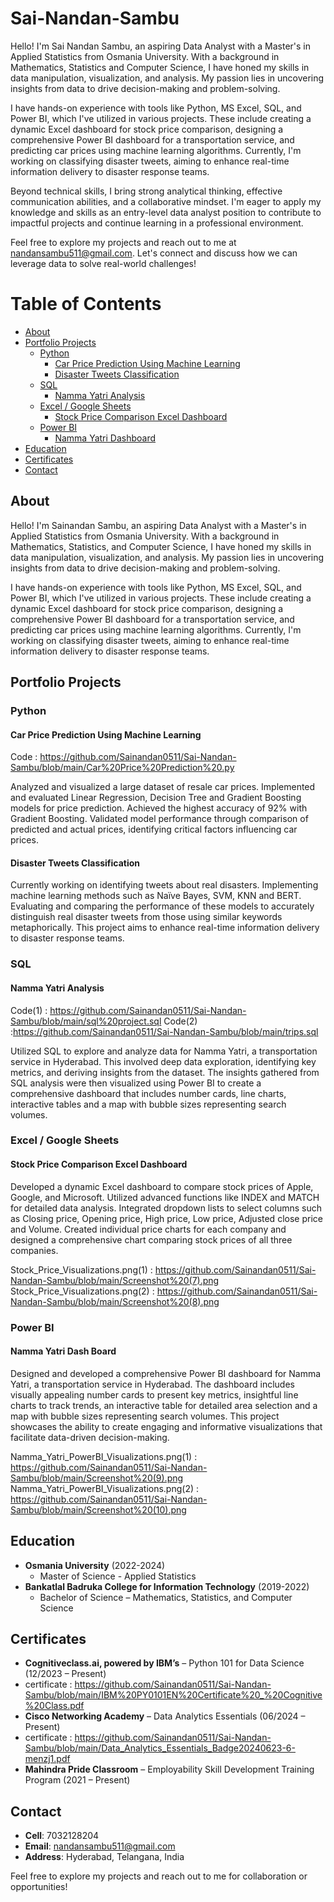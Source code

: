 # Sai-Nandan-Sambu
Hello! I'm Sai Nandan Sambu, an aspiring Data Analyst with a Master's in Applied Statistics from Osmania University. With a background in Mathematics, Statistics and Computer Science, I have honed my skills in data manipulation, visualization, and analysis. My passion lies in uncovering insights from data to drive decision-making and problem-solving.

I have hands-on experience with tools like Python, MS Excel, SQL, and Power BI, which I've utilized in various projects. These include creating a dynamic Excel dashboard for stock price comparison, designing a comprehensive Power BI dashboard for a transportation service, and predicting car prices using machine learning algorithms. Currently, I'm working on classifying disaster tweets, aiming to enhance real-time information delivery to disaster response teams.

Beyond technical skills, I bring strong analytical thinking, effective communication abilities, and a collaborative mindset. I'm eager to apply my knowledge and skills as an entry-level data analyst position to contribute to impactful projects and continue learning in a professional environment.

Feel free to explore my projects and reach out to me at nandansambu511@gmail.com. Let's connect and discuss how we can leverage data to solve real-world challenges!

# Table of Contents

- [About](#about)
- [Portfolio Projects](#portfolio-projects)
  - [Python](#python)
    - [Car Price Prediction Using Machine Learning](#car-price-prediction-using-machine-learning)
    - [Disaster Tweets Classification](#disaster-tweets-classification)
  - [SQL](#sql)
    - [Namma Yatri  Analysis](#namma-yatri-analysis)
  - [Excel / Google Sheets](#excel--google-sheets)
    - [Stock Price Comparison Excel Dashboard](#stock-price-comparison-excel-dashboard)
  - [Power BI](#power-bi)
    - [Namma Yatri Dashboard](#namma-yatri-dashboard)  
- [Education](#education)
- [Certificates](#certificates)
- [Contact](#contact)

## About
Hello! I'm Sainandan Sambu, an aspiring Data Analyst with a Master's in Applied Statistics from Osmania University. With a background in Mathematics, Statistics, and Computer Science, I have honed my skills in data manipulation, visualization, and analysis. My passion lies in uncovering insights from data to drive decision-making and problem-solving.

I have hands-on experience with tools like Python, MS Excel, SQL, and Power BI, which I've utilized in various projects. These include creating a dynamic Excel dashboard for stock price comparison, designing a comprehensive Power BI dashboard for a transportation service, and predicting car prices using machine learning algorithms. Currently, I'm working on classifying disaster tweets, aiming to enhance real-time information delivery to disaster response teams.

## Portfolio Projects

### Python

#### Car Price Prediction Using Machine Learning
Code : https://github.com/Sainandan0511/Sai-Nandan-Sambu/blob/main/Car%20Price%20Prediction%20.py

Analyzed and visualized a large dataset of resale car prices. Implemented and evaluated Linear Regression, Decision Tree and Gradient Boosting models for price prediction. Achieved the highest accuracy of 92% with Gradient Boosting. Validated model performance through comparison of predicted and actual prices, identifying critical factors influencing car prices.

#### Disaster Tweets Classification
Currently working on identifying tweets about real disasters. Implementing machine learning methods such as Naïve Bayes, SVM, KNN and BERT. Evaluating and comparing the performance of these models to accurately distinguish real disaster tweets from those using similar keywords metaphorically. This project aims to enhance real-time information delivery to disaster response teams.

### SQL
#### Namma Yatri Analysis
Code(1) : https://github.com/Sainandan0511/Sai-Nandan-Sambu/blob/main/sql%20project.sql 
Code(2) :https://github.com/Sainandan0511/Sai-Nandan-Sambu/blob/main/trips.sql

Utilized SQL to explore and analyze data for Namma Yatri, a transportation service in Hyderabad. This involved deep data exploration, identifying key metrics, and deriving insights from the dataset. The insights gathered from SQL analysis were then visualized using Power BI to create a comprehensive dashboard that includes number cards, line charts, interactive tables and a map with bubble sizes representing search volumes.

### Excel / Google Sheets
#### Stock Price Comparison Excel Dashboard
Developed a dynamic Excel dashboard to compare stock prices of Apple, Google, and Microsoft. Utilized advanced functions like INDEX and MATCH for detailed data analysis. Integrated dropdown lists to select columns such as Closing price, Opening price, High price, Low price, Adjusted close price and Volume. Created individual price charts for each company and designed a comprehensive chart comparing stock prices of all three companies.

 Stock_Price_Visualizations.png(1) : https://github.com/Sainandan0511/Sai-Nandan-Sambu/blob/main/Screenshot%20(7).png
 Stock_Price_Visualizations.png(2) : https://github.com/Sainandan0511/Sai-Nandan-Sambu/blob/main/Screenshot%20(8).png


### Power BI

#### Namma Yatri Dash Board 
Designed and developed a comprehensive Power BI dashboard for Namma Yatri, a transportation service in Hyderabad. The dashboard includes visually appealing number cards to present key metrics, insightful line charts to track trends, an interactive table for detailed area selection and a map with bubble sizes representing search volumes. This project showcases the ability to create engaging and informative visualizations that facilitate data-driven decision-making. 

 Namma_Yatri_PowerBI_Visualizations.png(1) : https://github.com/Sainandan0511/Sai-Nandan-Sambu/blob/main/Screenshot%20(9).png
 Namma_Yatri_PowerBI_Visualizations.png(2) : https://github.com/Sainandan0511/Sai-Nandan-Sambu/blob/main/Screenshot%20(10).png


## Education
- **Osmania University** (2022-2024)
  - Master of Science - Applied Statistics
- **Bankatlal Badruka College for Information Technology** (2019-2022)
  - Bachelor of Science – Mathematics, Statistics, and Computer Science

## Certificates
- **Cognitiveclass.ai, powered by IBM’s** – Python 101 for Data Science (12/2023 – Present)
- certificate : https://github.com/Sainandan0511/Sai-Nandan-Sambu/blob/main/IBM%20PY0101EN%20Certificate%20_%20Cognitive%20Class.pdf
- **Cisco Networking Academy** – Data Analytics Essentials (06/2024 – Present)
- certificate : https://github.com/Sainandan0511/Sai-Nandan-Sambu/blob/main/Data_Analytics_Essentials_Badge20240623-6-menzj1.pdf
- **Mahindra Pride Classroom** – Employability Skill Development Training Program (2021 – Present)

## Contact
- **Cell**: 7032128204
- **Email**: nandansambu511@gmail.com
- **Address**: Hyderabad, Telangana, India

Feel free to explore my projects and reach out to me for collaboration or opportunities!
